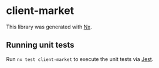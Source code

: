 # client-market

This library was generated with [Nx](https://nx.dev).

## Running unit tests

Run `nx test client-market` to execute the unit tests via [Jest](https://jestjs.io).
